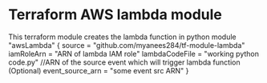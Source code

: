 # Terraform AWS lambda module
This terraform module creates the lambda function in python
module "awsLambda" {
  source           = "github.com/myanees284/tf-module-lambda"
  iamRoleArn       = "ARN of lambda IAM role"
  lambdaCodeFile   = "working python code.py"
  //ARN of the source event which will trigger lambda function (Optional)
  event_source_arn = "some event src ARN"
}
~~~